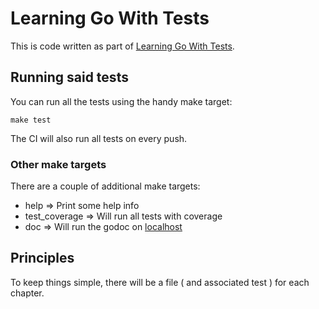 # Learning Go With Tests

This is code written as part of [Learning Go With Tests](https://quii.gitbook.io/learn-go-with-tests).

## Running said tests

You can run all the tests using the handy make target:

```shell
make test
```

The CI will also run all tests on every push.

### Other make targets

There are a couple of additional make targets:

- help => Print some help info
- test_coverage => Will run all tests with coverage
- doc => Will run the godoc on [localhost](http://localhost:6060)

## Principles

To keep things simple, there will be a file ( and associated test ) for each chapter.
